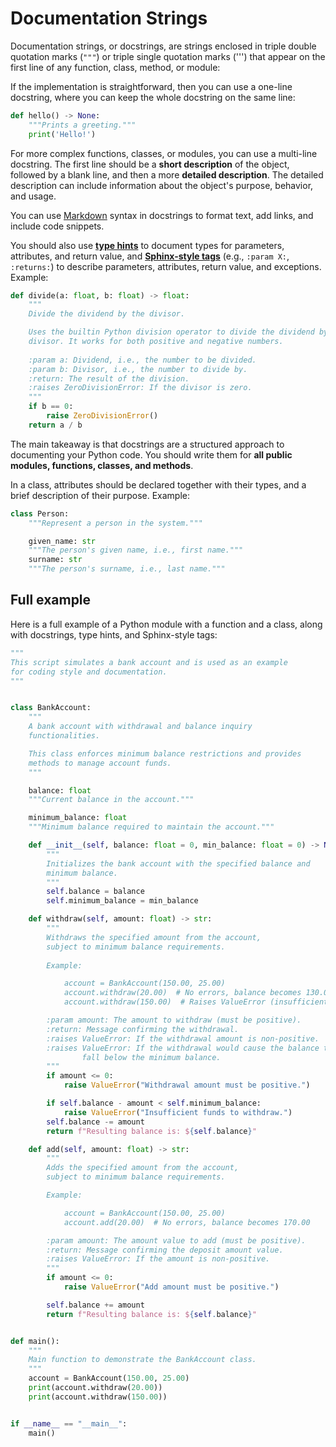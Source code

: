 # Documentation Strings

Documentation strings, or docstrings, are strings enclosed in triple double quotation marks (`"""`) or triple single 
quotation marks (''') that appear on the first line of any function, class, method, or module:

If the implementation is straightforward, then you can use a one-line docstring, where you can keep the whole docstring 
on the same line:

```python
def hello() -> None:
    """Prints a greeting."""
    print('Hello!')
```

For more complex functions, classes, or modules, you can use a multi-line docstring. The first line should be a **short
description** of the object, followed by a blank line, and then a more **detailed description**. The detailed description can
include information about the object's purpose, behavior, and usage.

You can use [Markdown](https://www.markdownguide.org/) syntax in docstrings to format text, add links, and include code snippets.

You should also use **[type hints](https://mypy.readthedocs.io/en/stable/cheat_sheet_py3.html)** to document types for parameters, attributes, and return value, and **[Sphinx-style tags](https://sphinx-rtd-tutorial.readthedocs.io/en/latest/docstrings.html)** (e.g., `:param X:`, `:returns:`) to describe parameters, attributes, return value, and exceptions. Example:

```python
def divide(a: float, b: float) -> float:
    """
	Divide the dividend by the divisor.

	Uses the builtin Python division operator to divide the dividend by the
	divisor. It works for both positive and negative numbers.
	
	:param a: Dividend, i.e., the number to be divided.
	:param b: Divisor, i.e., the number to divide by.
	:return: The result of the division.
	:raises ZeroDivisionError: If the divisor is zero.
	"""
	if b == 0:
		raise ZeroDivisionError()
    return a / b
```

The main takeaway is that docstrings are a structured approach to documenting your Python code. You should write them 
for **all public modules, functions, classes, and methods**.

In a class, attributes should be declared together with their types, and a brief description of their purpose. Example:

```python
class Person:
	"""Represent a person in the system."""

	given_name: str
	"""The person's given name, i.e., first name."""
	surname: str
	"""The person's surname, i.e., last name."""
```

## Full example

Here is a full example of a Python module with a function and a class, along with
docstrings, type hints, and Sphinx-style tags:

```python
"""
This script simulates a bank account and is used as an example
for coding style and documentation.
"""


class BankAccount:
    """
    A bank account with withdrawal and balance inquiry
    functionalities.

    This class enforces minimum balance restrictions and provides
    methods to manage account funds.
    """

    balance: float
    """Current balance in the account."""

    minimum_balance: float
    """Minimum balance required to maintain the account."""

    def __init__(self, balance: float = 0, min_balance: float = 0) -> None:
        """
        Initializes the bank account with the specified balance and
        minimum balance.
        """
        self.balance = balance
        self.minimum_balance = min_balance

    def withdraw(self, amount: float) -> str:
        """
        Withdraws the specified amount from the account, 
        subject to minimum balance requirements.
        
        Example:

            account = BankAccount(150.00, 25.00)
            account.withdraw(20.00)  # No errors, balance becomes 130.00
            account.withdraw(150.00)  # Raises ValueError (insufficient funds)

        :param amount: The amount to withdraw (must be positive).
        :return: Message confirming the withdrawal.
        :raises ValueError: If the withdrawal amount is non-positive.
        :raises ValueError: If the withdrawal would cause the balance to
                fall below the minimum balance.
        """
        if amount <= 0:
            raise ValueError("Withdrawal amount must be positive.")

        if self.balance - amount < self.minimum_balance:
            raise ValueError("Insufficient funds to withdraw.")
        self.balance -= amount
        return f"Resulting balance is: ${self.balance}"

    def add(self, amount: float) -> str:
        """
        Adds the specified amount from the account,
        subject to minimum balance requirements.

        Example:

            account = BankAccount(150.00, 25.00)
            account.add(20.00)  # No errors, balance becomes 170.00

        :param amount: The amount value to add (must be positive).
        :return: Message confirming the deposit amount value.
        :raises ValueError: If the amount is non-positive.
        """
        if amount <= 0:
            raise ValueError("Add amount must be positive.")

        self.balance += amount
        return f"Resulting balance is: ${self.balance}"


def main():
    """
    Main function to demonstrate the BankAccount class.
    """
    account = BankAccount(150.00, 25.00)
    print(account.withdraw(20.00))
    print(account.withdraw(150.00))


if __name__ == "__main__":
    main()
```